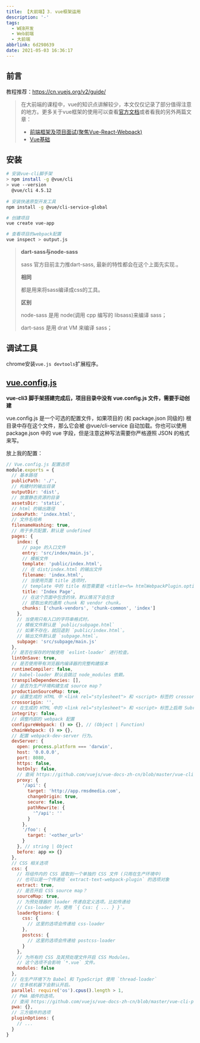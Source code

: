 ```yaml
---
title: 【大前端】3. vue框架运用
description: '-'
tags:
  - WEB开发
  - Web前端
  - 大前端
abbrlink: 6d298639
date: 2021-05-03 16:36:17
---
```



## 前言

教程推荐：https://cn.vuejs.org/v2/guide/



> 在大前端的课程中，vue的知识点讲解较少，本文仅仅记录了部分值得注意的地方。更多关于vue框架的使用可以查看[官方文档](https://cn.vuejs.org/v2/guide/)或者看我的另外两篇文章：
>
> - [前端框架及项目面试(聚焦Vue-React-Webpack)](https://www.ionluo.cn/blog/posts/6d298630.html)
> - [Vue基础](https://blog.csdn.net/ion_L/article/details/82691731)



## 安装

```bash
# 安装vue-cli脚手架
> npm install -g @vue/cli
> vue --version
  @vue/cli 4.5.12
  
# 安装快速原型开发工具
npm install -g @vue/cli-service-global

# 创建项目
vue create vue-app

# 查看项目的webpack配置
vue inspect > output.js
```

> **dart-sass与node-sass**
>
> sass 官方目前主力推dart-sass, 最新的特性都会在这个上面先实现.。
>
> **相同**
>
> 都是用来将sass编译成css的工具。
>
> **区别**
>
> node-sass 是用 node(调用 cpp 编写的 libsass)来编译 sass；
>
> dart-sass 是用 drat VM 来编译 sass；



## 调试工具

chrome安装`vue.js devtools`扩展程序。



## [vue.config.js](https://cli.vuejs.org/zh/config/#publicpath)

**vue-cli3 脚手架搭建完成后，项目目录中没有 vue.config.js 文件，需要手动创建**

vue.config.js 是一个可选的配置文件，如果项目的 (和 package.json 同级的) 根目录中存在这个文件，那么它会被 @vue/cli-service 自动加载。你也可以使用package.json 中的 vue 字段，但是注意这种写法需要你严格遵照 JSON 的格式来写。



放上我的配置：

```javascript
// Vue.config.js 配置选项
module.exports = {
  // 基本路径
  publicPath: './',
  // 构建时的输出目录
  outputDir: 'dist',
  // 放置静态资源的目录
  assetsDir: 'static',
  // html 的输出路径
  indexPath: 'index.html',
  // 文件名哈希
  filenameHashing: true,
  // 用于多页配置，默认是 undefined
  pages: {
    index: {
      // page 的入口文件
      entry: 'src/index/main.js',
      // 模板文件
      template: 'public/index.html',
      // 在 dist/index.html 的输出文件
      filename: 'index.html',
      // 当使用页面 title 选项时，
      // template 中的 title 标签需要是 <title><%= htmlWebpackPlugin.options.title %></title>
      title: 'Index Page',
      // 在这个页面中包含的块，默认情况下会包含
      // 提取出来的通用 chunk 和 vendor chunk。
      chunks: ['chunk-vendors', 'chunk-common', 'index']
    },
    // 当使用只有入口的字符串格式时，
    // 模板文件默认是 `public/subpage.html`
    // 如果不存在，就回退到 `public/index.html`。
    // 输出文件默认是 `subpage.html`。
    subpage: 'src/subpage/main.js'
  },
  // 是否在保存的时候使用 `eslint-loader` 进行检查。
  lintOnSave: true,
  // 是否使用带有浏览器内编译器的完整构建版本
  runtimeCompiler: false,
  // babel-loader 默认会跳过 node_modules 依赖。
  transpileDependencies: [],
  // 是否为生产环境构建生成 source map？
  productionSourceMap: true,
  // 设置生成的 HTML 中 <link rel="stylesheet"> 和 <script> 标签的 crossorigin 属性。
  crossorigin: '',
  // 在生成的 HTML 中的 <link rel="stylesheet"> 和 <script> 标签上启用 Subresource Integrity (SRI)。
  integrity: false,
  // 调整内部的 webpack 配置
  configureWebpack: () => {}, // (Object | Function)
  chainWebpack: () => {},
  // 配置 webpack-dev-server 行为。
  devServer: {
    open: process.platform === 'darwin',
    host: '0.0.0.0',
    port: 8080,
    https: false,
    hotOnly: false,
    // 查阅 https://github.com/vuejs/vue-docs-zh-cn/blob/master/vue-cli/cli-service.md#配置代理
    proxy: {
      '/api': {
        target: 'http://app.rmsdmedia.com',
        changeOrigin: true,
        secure: false,
        pathRewrite: {
          '^/api': ''
        }
      },
      '/foo': {
        target: '<other_url>'
      }
    }, // string | Object
    before: app => {}
  },
  // CSS 相关选项
  css: {
    // 将组件内的 CSS 提取到一个单独的 CSS 文件 (只用在生产环境中)
    // 也可以是一个传递给 `extract-text-webpack-plugin` 的选项对象
    extract: true,
    // 是否开启 CSS source map？
    sourceMap: true,
    // 为预处理器的 loader 传递自定义选项。比如传递给
    // Css-loader 时，使用 `{ Css: { ... } }`。
    loaderOptions: {
      css: {
        // 这里的选项会传递给 css-loader
      },
      postcss: {
        // 这里的选项会传递给 postcss-loader
      }
    },
    // 为所有的 CSS 及其预处理文件开启 CSS Modules。
    // 这个选项不会影响 `*.vue` 文件。
    modules: false
  },
  // 在生产环境下为 Babel 和 TypeScript 使用 `thread-loader`
  // 在多核机器下会默认开启。
  parallel: require('os').cpus().length > 1,
  // PWA 插件的选项。
  // 查阅 https://github.com/vuejs/vue-docs-zh-cn/blob/master/vue-cli-plugin-pwa/README.md
  pwa: {},
  // 三方插件的选项
  pluginOptions: {
    // ...
  }
}
```

